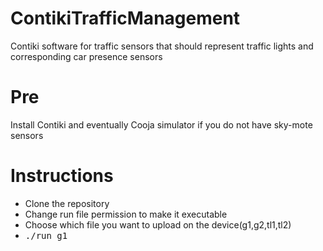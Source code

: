 # ContikiTrafficManagement
Contiki software for traffic sensors that should represent traffic lights and corresponding car presence sensors

# Pre
Install Contiki and eventually Cooja simulator if you do not have sky-mote sensors

# Instructions
<ul>
  <li>Clone the repository</li>
  <li>Change run file permission to make it executable</li>
  <li>Choose which file you want to upload on the device(g1,g2,tl1,tl2)</li>
  <li> <kbd>./run g1</kbd> </li>
</ul>
